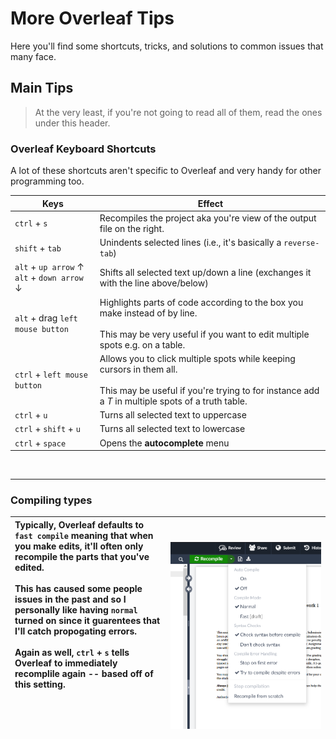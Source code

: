 # More Overleaf Tips
Here you'll find some shortcuts, tricks, and solutions to common issues that many face.


## Main Tips
> At the very least, if you're not going to read all of them, read the ones under this header.

### Overleaf Keyboard Shortcuts
A lot of these shortcuts aren't specific to Overleaf and very handy for other programming too.

Keys | Effect
--- | ---
`ctrl` + `s`                        | Recompiles the project aka you're view of the output file on the right.
`shift` + `tab`                     | Unindents selected lines (i.e., it's basically a `reverse-tab`)
`alt` + `up arrow` $\uparrow$ </br> `alt` + `down arrow` $\downarrow$ | Shifts all selected text up/down a line (exchanges it with the line above/below)
`alt` + drag `left mouse button`    | Highlights parts of code according to the box you make instead of by line. </br></br> This may be very useful if you want to edit multiple spots e.g. on a table. 
`ctrl` + `left mouse button`        | Allows you to click multiple spots while keeping cursors in them all.</br></br> This may be useful if you're trying to for instance add a $T$ in multiple spots of a truth table.
`ctrl` + `u`                        | Turns all selected text to uppercase
`ctrl` + `shift` + `u`              | Turns all selected text to lowercase
`ctrl` + `space`                    | Opens the **autocomplete** menu

</br>

----

### Compiling types

| Typically, Overleaf defaults to `fast compile` meaning that when you make edits, it'll often only recompile the parts that you've edited. </br> </br>This has caused some people issues in the past and so I personally like having `normal` turned on since it guarentees that I'll catch propogating errors. </br></br>Again as well, `ctrl` + `s` tells Overleaf to immediately recomplile again -- based off of this setting. </br></br></br></br></br></br>| &nbsp;&nbsp;&nbsp;&nbsp;&nbsp;&nbsp;&nbsp;&nbsp;&nbsp;&nbsp;&nbsp;&nbsp;&nbsp;&nbsp;&nbsp;&nbsp;&nbsp;&nbsp;&nbsp;&nbsp;&nbsp;&nbsp;&nbsp;&nbsp;&nbsp;&nbsp;&nbsp;&nbsp;&nbsp;&nbsp;&nbsp;&nbsp;&nbsp;&nbsp;&nbsp;&nbsp;&nbsp;&nbsp; ![alt text](../attachments/image-8.png?raw=true) |
|:-|-|




<!-- <div style="width:200px"></div> -->


